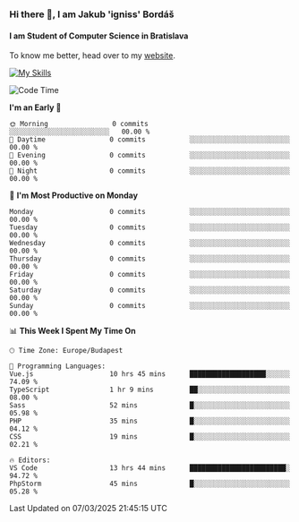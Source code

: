 ### Hi there 👋, I am Jakub 'igniss' Bordáš

#### I am Student of Computer Science in Bratislava
To know me better, head over to my [website](https://bordas.sk).

[![My Skills](https://skillicons.dev/icons?i=js,typescript,html,css,figma,svelte,vue,next,postgresql,nest,express,nodejs)](https://bordas.sk)


<!--START_SECTION:waka-->
![Code Time](http://img.shields.io/badge/Code%20Time-1%2C705%20hrs%2049%20mins-blue)

**I'm an Early 🐤** 

```text
🌞 Morning                0 commits           ░░░░░░░░░░░░░░░░░░░░░░░░░   00.00 % 
🌆 Daytime                0 commits           ░░░░░░░░░░░░░░░░░░░░░░░░░   00.00 % 
🌃 Evening                0 commits           ░░░░░░░░░░░░░░░░░░░░░░░░░   00.00 % 
🌙 Night                  0 commits           ░░░░░░░░░░░░░░░░░░░░░░░░░   00.00 % 
```
📅 **I'm Most Productive on Monday** 

```text
Monday                   0 commits           ░░░░░░░░░░░░░░░░░░░░░░░░░   00.00 % 
Tuesday                  0 commits           ░░░░░░░░░░░░░░░░░░░░░░░░░   00.00 % 
Wednesday                0 commits           ░░░░░░░░░░░░░░░░░░░░░░░░░   00.00 % 
Thursday                 0 commits           ░░░░░░░░░░░░░░░░░░░░░░░░░   00.00 % 
Friday                   0 commits           ░░░░░░░░░░░░░░░░░░░░░░░░░   00.00 % 
Saturday                 0 commits           ░░░░░░░░░░░░░░░░░░░░░░░░░   00.00 % 
Sunday                   0 commits           ░░░░░░░░░░░░░░░░░░░░░░░░░   00.00 % 
```


📊 **This Week I Spent My Time On** 

```text
🕑︎ Time Zone: Europe/Budapest

💬 Programming Languages: 
Vue.js                   10 hrs 45 mins      ███████████████████░░░░░░   74.09 % 
TypeScript               1 hr 9 mins         ██░░░░░░░░░░░░░░░░░░░░░░░   08.00 % 
Sass                     52 mins             █░░░░░░░░░░░░░░░░░░░░░░░░   05.98 % 
PHP                      35 mins             █░░░░░░░░░░░░░░░░░░░░░░░░   04.12 % 
CSS                      19 mins             █░░░░░░░░░░░░░░░░░░░░░░░░   02.21 % 

🔥 Editors: 
VS Code                  13 hrs 44 mins      ████████████████████████░   94.72 % 
PhpStorm                 45 mins             █░░░░░░░░░░░░░░░░░░░░░░░░   05.28 % 
```


 Last Updated on 07/03/2025 21:45:15 UTC
<!--END_SECTION:waka-->
